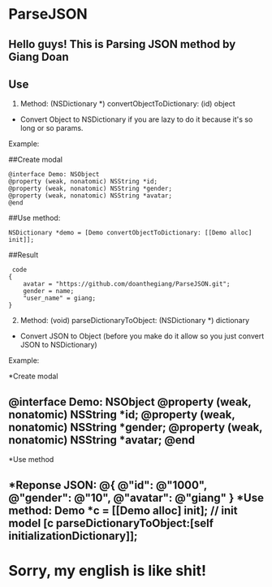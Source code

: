# ParseJSON
 Hello guys! This is Parsing JSON method by Giang Doan
 ----
## Use
1. Method: (NSDictionary *) convertObjectToDictionary: (id) object
- Convert Object to NSDictionary if you are lazy to do it because it's so long or so params.

Example:

##Create modal
```
@interface Demo: NSObject
@property (weak, nonatomic) NSString *id;
@property (weak, nonatomic) NSString *gender;
@property (weak, nonatomic) NSString *avatar;
@end
```
##Use method:
```
NSDictionary *demo = [Demo convertObjectToDictionary: [[Demo alloc] init]];
```
##Result
```
 code
{
    avatar = "https://github.com/doanthegiang/ParseJSON.git";
    gender = name;
    "user_name" = giang;
}

```

2. Method: (void) parseDictionaryToObject: (NSDictionary *) dictionary
- Convert JSON to Object (before you make do it allow so you just convert JSON to NSDictionary)

Example:

*Create modal
>
@interface Demo: NSObject
@property (weak, nonatomic) NSString *id;
@property (weak, nonatomic) NSString *gender;
@property (weak, nonatomic) NSString *avatar;
@end
----
*Use method 
>
*Reponse JSON:
@{
        @"id": @"1000",
        @"gender": @"10",
        @"avatar": @"giang"
}
*Use method: 
Demo *c = [[Demo alloc] init]; // init model
[c parseDictionaryToObject:[self initializationDictionary]];
----

# Sorry, my english is like shit!
